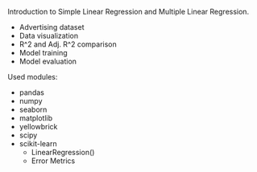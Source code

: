 Introduction to Simple Linear Regression and Multiple Linear Regression.

- Advertising dataset
- Data visualization
- R^2 and Adj. R^2 comparison
- Model training
- Model evaluation


Used modules:
- pandas
- numpy
- seaborn
- matplotlib
- yellowbrick
- scipy
- scikit-learn
  - LinearRegression()
  - Error Metrics
